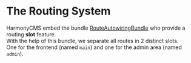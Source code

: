 # The Routing System

HarmonyCMS embed the bundle [RouteAutowiringBundle](https://packagist.org/packages/rollerworks/route-autowiring-bundle) who provide a routing **slot** feature.  
With the help of this bundle, we separate all routes in 2 distinct slots.  
One for the frontend \(named `main`\) and one for the admin area \(named `admin`\).

